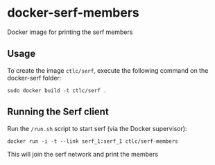 docker-serf-members
==================

Docker image for printing the serf members


Usage
-----

To create the image `ctlc/serf`, execute the following command on the docker-serf folder:

	sudo docker build -t ctlc/serf .

Running the Serf client
------------------------

Run the `/run.sh` script to start serf (via the Docker supervisor):

	docker run -i -t --link serf_1:serf_1 ctlc/serf-members

This will join the serf network and print the members
